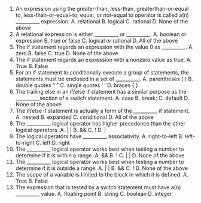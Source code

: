 1. An expression using the greater-than, less-than, greaterthan-or-equal to, less-than-or-equal-to, equal, or not-equal to operator is called a(n) __________ expression.
    A. relational
    B. logical
    C. rational
    D. None of the above
2. A relational expression is either __________ or
__________.
A. boolean or expression
B. true or false
C. logical or rational
D. All of the above
3. The if statement regards an expression with the value 0 as
__________.
A. zero
B. false
C. true
D. None of the above
4. The if statement regards an expression with a nonzero
value as true.
A. True
B. False
5. For an if statement to conditionally execute a group of
statements, the statements must be enclosed in a set of
__________.
A. parentheses ( )
B. double quotes “ ”
C. single quotes ‘ ’
D. braces { }
6. The trailing else in an if/else if statement has a similar
purpose as the __________section of a switch statement.
A. case
B. break;
C. default
D. None of the above
7. The if/else if statement is actually a form of the
__________ if statement.
A. nested
B. expanded
C. conditional
D. All of the above
8. The __________ logical operator has higher precedence
than the other logical operators.
A. | |
B. &&
C. !
D. |
9. The logical operators have __________ associativity.
A. right-to-left
B. left-to-right
C. left
D. right
10. The __________ logical operator works best when testing
a number to determine if it is within a range.
A. &&
B. !
C. | |
D. None of the above
11. The __________ logical operator works best when testing
a number to determine if it is outside a range.
A. | |
B. &&
C. !
D. None of the above
12. The scope of a variable is limited to the block in which it
is defined.
A. True
B. False
13. The expression that is tested by a switch statement must
have a(n) __________ value.
A. floating point
B. string
C. boolean
D. integer
